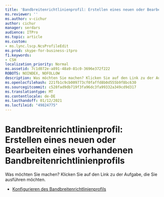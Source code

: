 ```yaml
---
title: 'Bandbreitenrichtlinienprofil: Erstellen eines neuen oder Bearbeiten eines vorhandenen Bandbreitenrichtlinienprofils'
ms.reviewer: ''
ms.author: v-cichur
author: cichur
manager: serdars
audience: ITPro
ms.topic: article
ms.custom:
- ms.lync.lscp.NcsProfileEdit
ms.prod: skype-for-business-itpro
f1.keywords:
- CSH
localization_priority: Normal
ms.assetid: 7c1d072e-a891-48a9-81c0-3696e372f222
ROBOTS: NOINDEX, NOFOLLOW
description: Was möchten Sie machen? Klicken Sie auf den Link zu der Aufgabe, die Sie ausführen möchten.
ms.openlocfilehash: 221fb1c9cb009773cf0faffd8b0d555b9f8bc630
ms.sourcegitcommit: c528fad9db719f3fa96dc3fa99332a349cd9d317
ms.translationtype: MT
ms.contentlocale: de-DE
ms.lasthandoff: 01/12/2021
ms.locfileid: "49824775"
---
```

# <a name="bandwidth-policy-profile-create-new-or-edit-existing"></a>Bandbreitenrichtlinienprofil: Erstellen eines neuen oder Bearbeiten eines vorhandenen Bandbreitenrichtlinienprofils

Was möchten Sie machen? Klicken Sie auf den Link zu der Aufgabe, die Sie ausführen möchten.

- [Konfigurieren des Bandbreitenrichtlinienprofils](https://technet.microsoft.com/library/08a2e18f-9b0d-4a2f-aa14-13bbf79ec745.aspx)



